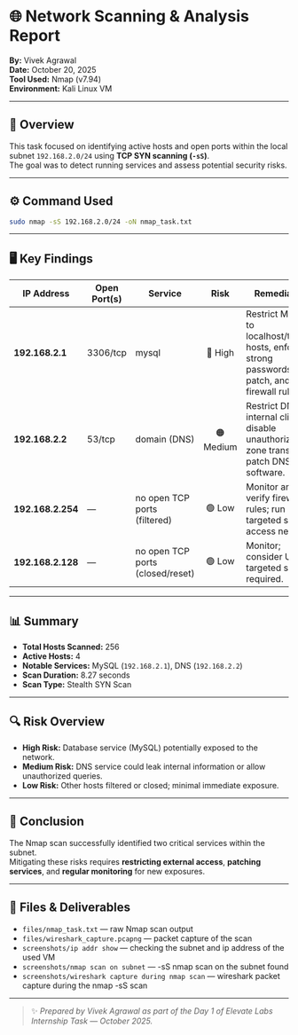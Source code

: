 # 🌐 Network Scanning & Analysis Report  
**By:** Vivek Agrawal  
**Date:** October 20, 2025  
**Tool Used:** Nmap (v7.94)  
**Environment:** Kali Linux VM  

---

## 🧠 Overview
This task focused on identifying active hosts and open ports within the local subnet `192.168.2.0/24` using **TCP SYN scanning (`-sS`)**.  
The goal was to detect running services and assess potential security risks.

---

## ⚙️ Command Used
```bash
sudo nmap -sS 192.168.2.0/24 -oN nmap_task.txt
```

---

## 🖥️ Key Findings

| IP Address | Open Port(s) | Service | Risk | Remediation |
|-------------|--------------|----------|:----:|-------------|
| **192.168.2.1** | 3306/tcp | mysql | 🔴 High | Restrict MySQL to localhost/trusted hosts, enforce strong passwords, patch, and use firewall rules. |
| **192.168.2.2** | 53/tcp | domain (DNS) | 🟠 Medium | Restrict DNS to internal clients, disable unauthorized zone transfers, patch DNS software. |
| **192.168.2.254** | — | no open TCP ports (filtered) | 🟢 Low | Monitor and verify firewall rules; run targeted scans if access needed. |
| **192.168.2.128** | — | no open TCP ports (closed/reset) | 🟢 Low | Monitor; consider UDP or targeted scans if required. |

---

## 📊 Summary
- **Total Hosts Scanned:** 256  
- **Active Hosts:** 4  
- **Notable Services:** MySQL (`192.168.2.1`), DNS (`192.168.2.2`)  
- **Scan Duration:** 8.27 seconds  
- **Scan Type:** Stealth SYN Scan  

---

## 🔍 Risk Overview
- **High Risk:** Database service (MySQL) potentially exposed to the network.  
- **Medium Risk:** DNS service could leak internal information or allow unauthorized queries.  
- **Low Risk:** Other hosts filtered or closed; minimal immediate exposure.

---

## 🧾 Conclusion
The Nmap scan successfully identified two critical services within the subnet.  
Mitigating these risks requires **restricting external access**, **patching services**, and **regular monitoring** for new exposures.

---

## 📁 Files & Deliverables
- `files/nmap_task.txt` — raw Nmap scan output
- `files/wireshark_capture.pcapng` — packet capture of the scan
- `screenshots/ip addr show` — checking the subnet and ip address of the used VM
- `screenshots/nmap scan on subnet` — -sS nmap scan on the subnet found
- `screenshots/wireshark capture during nmap scan` — wireshark packet capture during the nmap -sS scan       

---

> ✨ *Prepared by Vivek Agrawal as part of the Day 1 of Elevate Labs Internship Task — October 2025.*
